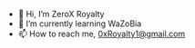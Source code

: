 - 👋 Hi, I’m ZeroX Royalty
- 🌱 I’m currently learning WaZoBia
- 📫 How to reach me, 0xRoyalty1@gmail.com

<!---
0xRoyalty1/0xRoyalty1 is a ✨ special ✨ repository because its `README.md` (this file) appears on your GitHub profile.
You can click the Preview link to take a look at your changes.
--->
